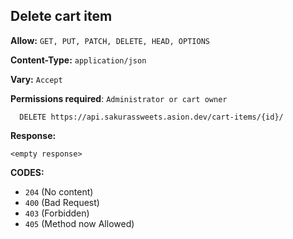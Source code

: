 ## Delete cart item

**Allow:** `GET, PUT, PATCH, DELETE, HEAD, OPTIONS`

**Content-Type:** `application/json`

**Vary:** `Accept`

**Permissions required**: `Administrator or cart owner`

```
  DELETE https://api.sakurassweets.asion.dev/cart-items/{id}/
```

**Response:**

```
<empty response>
```

**CODES:**

- `204` (No content)
- `400` (Bad Request)
- `403` (Forbidden)
- `405` (Method now Allowed)
